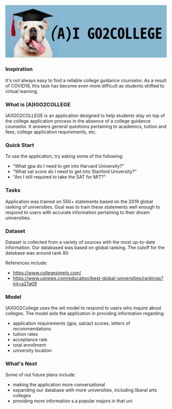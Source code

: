 ![Logo](Title.jpg)
### Inspiration
It's not always easy to find a reliable college guidance counselor. As a result of COVID19, this task has become even more difficult as students shifted to virtual learning. 

### What is (A)IGO2COLLEGE
(A)IGO2COLLEGE is an application designed to help students stay on top of the college application process in the absence of a college guidance counselor. It answers general questions pertaining to academics, tuition and fees, college application requirements, etc.  
 

### Quick Start
To use the application, try asking some of the following:
- "What gpa do I need to get into Harvard University?"
- "What sat score do I need to get into Stanford University?"
- "Am I still required to take the SAT for MIT?"

### Tasks
Application was trained on 550+ statements based on the 2019 global ranking of universities. Goal was to train these statements well enough to respond to users with accurate information pertaining to their dream universities. 

### Dataset
Dataset is collected from a variety of sources with the most up-to-date information. Our databased was based on global ranking. The cutoff for the database was around rank 80. 

References include:
- https://www.collegesimply.com/
- https://www.usnews.com/education/best-global-universities/rankings?int=a27a09

### Model
(A)IGO2College uses the wit model to respond to users who inquire about colleges. 
The model aids the application in providing information regarding:
- application requirements (gpa, sat/act scores, letters of recommendations
- tuition rates
- acceptance rate
- total enrollment
- university location

### What's Next
Some of out future plans include:
- making the application more conversational
- expanding our database with more universities, including liberal arts colleges
- providing more information s.a popular majors in that uni

